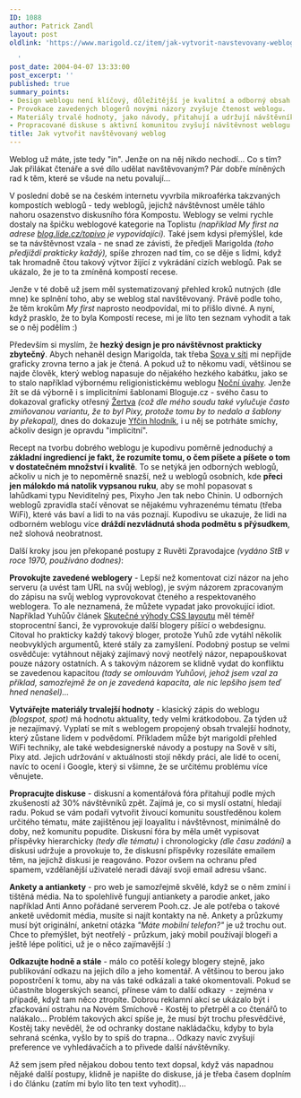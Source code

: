 ```yaml
---
ID: 1088
author: Patrick Zandl
layout: post
oldlink: 'https://www.marigold.cz/item/jak-vytvorit-navstevovany-weblog-1088

  '
post_date: 2004-04-07 13:33:00
post_excerpt: ''
published: true
summary_points:
- Design weblogu není klíčový, důležitější je kvalitní a odborný obsah.
- Provokace zavedených blogerů novými názory zvyšuje čtenost weblogu.
- Materiály trvalé hodnoty, jako návody, přitahují a udržují návštěvníky.
- Propracované diskuse s aktivní komunitou zvyšují návštěvnost weblogu.
title: Jak vytvořit navštěvovaný weblog
---
```


Weblog už máte, jste tedy "in". Jenže on na něj nikdo nechodí... Co s tím? Jak přilákat čtenáře a své dílo udělat navštěvovaným? Pár dobře míněných rad k těm, které se všude na netu povalují...<!--more--><p>
V poslední době se na českém internetu vyvrbila mikroaférka takzvaných kompostích weblogů - tedy weblogů, jejichž návštěvnost uměle táhlo nahoru osazenstvo diskusního fóra Kompostu. Weblogy se velmi rychle dostaly na špičku weblogové kategorie na Toplistu <EM>(například My first na adrese </EM><A href="http://blog.lide.cz/topivo" target=_blank><EM>blog.lide.cz/topivo</EM></A><EM> je vypovídající).</EM> Také jsem kdysi přemýšlel, kde se ta návštěvnost vzala - ne snad ze závisti, že předjeli Marigolda <EM>(toho předjíždí prakticky každý),</EM> spíše zhrozen nad tím, co se děje s lidmi, když tak hromadně čtou takový výtvor žijící z vykrádání cizích weblogů. Pak se ukázalo, že je to ta zmíněná kompostí recese. </p>

<p>
Jenže v té době už jsem měl systematizovaný přehled kroků nutných (dle mne) ke splnění toho, aby se weblog stal navštěvovaný. Právě podle toho, že těm krokům <EM>My first</EM> naprosto neodpovídal, mi to přišlo divné. A nyní, když prasklo, že to byla Kompostí recese, mi je líto ten seznam vyhodit a tak se o něj podělím :)</p>

<p>
Především si myslím, že <STRONG>hezký design je pro návštěvnost prakticky zbytečný</STRONG>. Abych nehaněl design Marigolda, tak třeba <A href="http://www.sovavsiti.cz/weblog/">Sova v síti</A> mi nepřijde graficky zrovna terno a jak je čtená. A pokud už to někomu vadí, většinou se najde člověk, který weblog napasuje do nějakého hezkého kabátku, jako se to stalo například výbornému religionistickému weblogu <A href="http://didactylos.bloguje.cz/">Noční úvahy</A>. Jenže žít se dá výborně i s implicitními šablonami Bloguje.cz - svého času to dokazoval graficky otřesný <A href="http://zertva.bloguje.cz/">Žertva</A> <EM>(což dle mého soudu také vylučuje často zmiňovanou variantu, že to byl Pixy, protože tomu by to nedalo a šablony by překopal),</EM> dnes do dokazuje <A href="http://yfca.bloguje.cz/">Yfčin hlodník</A>, i u něj se potrháte smíchy, ačkoliv design je opravdu "implicitní". </p>

<p>
Recept na tvorbu dobrého weblogu je kupodivu poměrně jednoduchý a <STRONG>základní ingrediencí je fakt, že rozumíte tomu, o čem píšete a píšete o tom v dostatečném množství i kvalitě</STRONG>. To se netýká jen odborných weblogů, ačkoliv u nich je to nepoměrně snazší, než u weblogů osobních, kde <STRONG>přeci jen málokdo má natolik vypsanou ruku</STRONG>, aby se mohl popasovat s lahůdkami typu Neviditelný pes, Pixyho Jen tak nebo Chinin. U odborných weblogů zpravidla stačí věnovat se nějakému vyhrazenému tématu (třeba WiFi), které vás baví a lidi to na vás poznají. Kupodivu se ukazuje, že lidi na odborném weblogu více <STRONG>dráždí nezvládnutá shoda podmětu s přýsudkem</STRONG>, než slohová neobratnost. </p>

<p>
Další kroky jsou jen překopané postupy z Ruvěti Zpravodajce <EM>(vydáno StB v roce 1970, používáno dodnes)</EM>: </p>

<p>
<STRONG>Provokujte zavedené weblogery</STRONG> - Lepší než komentovat cizí názor na jeho serveru (a uvést tam URL na svůj weblog), je svým názorem zpracovaným do zápisu na svůj weblog vyprovokovat čteného a respektovaného weblogera. To ale neznamená, že můžete vypadat jako provokující idiot. Například Yuhůův článek <A href="http://www.jakpsatweb.cz/weblog/archiv/2004-01.html#182323">Skutečné výhody CSS layoutu</A> měl téměř stoprocentní šanci, že vyprovokuje další blogery píšící o webdesignu. Citoval ho prakticky každý takový bloger, protože Yuhů zde vytáhl několik neobvyklých argumentů, které stály za zamyšlení. Podobný postup se velmi osvědčuje: vytáhnout nějaký zajímavý nový neotřelý názor, nepapouškovat pouze názory ostatních. A s takovým názorem se klidně vydat do konfliktu se zavedenou kapacitou<EM> (tady se omlouvám Yuhůovi, jehož jsem vzal za příklad, samozřejmě že on je zavedená kapacita, ale nic lepšího jsem teď hned nenašel)...</EM> </p>

<p>
<STRONG>Vytvářejte materiály trvalejší hodnoty</STRONG> - klasický zápis do weblogu <EM>(blogspot, spot)</EM> má hodnotu aktuality, tedy velmi krátkodobou. Za týden už je nezajímavý. Vyplatí se mít s weblogem propojený obsah trvalejší hodnoty, který zůstane lidem v podvědomí. Příkladem může být marigoldí přehled WiFi techniky, ale také webdesignerské návody a postupy na Sově v síti, Pixy atd. Jejich udržování v aktuálnosti stojí někdy práci, ale lidé to ocení, navíc to ocení i Google, který si všimne, že se určitému problému více věnujete. </p>

<p>
<STRONG>Propracujte diskuse</STRONG> - diskusní a komentářová fóra přitahují podle mých zkušeností až 30% návštěvníků zpět. Zajímá je, co si myslí ostatní, hledají radu. Pokud se vám podaří vytvořit živoucí komunitu soustředěnou kolem určitého tématu, máte zajištěnou její loayalitu i návštěvnost, minimálně do doby, než komunitu popudíte. Diskusní fóra by měla umět vypisovat příspěvky hierarchicky <EM>(tedy dle tématu)</EM> i chronologicky <EM>(dle času zadání)</EM> a diskusi udržuje a provokuje to, že diskusní příspěvky rozesíláte emailem těm, na jejichž diskusi je reagováno. Pozor ovšem na ochranu před spamem, vzdělanější uživatelé neradi dávají svoji email adresu všanc. </p>

<p>
<STRONG>Ankety a antiankety</STRONG> - pro web je samozřejmě skvělé, když se o něm zmíní i tištěná média. Na to spolehlivě fungují antiankety a parodie anket, jako například Anti Anno pořádané serverem Pooh.cz. Je ale potřeba o takové anketě uvědomit média, musíte si najít kontakty na ně. Ankety a průzkumy musí být originální, anketní otázka <EM>"Máte mobilní telefon?"</EM> je už trochu out. Chce to přemýšlet, být neotřelý - průzkum, jaký mobil používají blogeři a ještě lépe politici, už je o něco zajímavější :) </p>

<p>
<STRONG>Odkazujte hodně a stále</STRONG> - málo co potěší kolegy blogery stejně, jako publikování odkazu na jejich dílo a jeho komentář. A většinou to berou jako popostrčení k tomu, aby na vás také odkázali a také okomentovali. Pokud se účastníte blogerských seancí, přínese vám to další odkazy&#160; - zejména v případě, když tam něco ztropíte. Dobrou reklamní akcí se ukázalo být i zfackování ostrahu na Novém Smíchově - Kostěj to přetrpěl a co čtenářů to nalákalo... Problém takových akcí spíše je, že musí být trochu přesvědčivé, Kostěj taky nevěděl, že od ochranky dostane nakládačku, kdyby to byla sehraná scénka, vyšlo by to spíš do trapna... Odkazy navíc zvyšují preference ve vyhledávačích a to přivede další návštěvníky.</p>

<p>
Až sem jsem před nějakou dobou tento text dopsal, když vás napadnou nějaké další postupy, klidně je napište do diskuse, já je třeba časem doplním i do článku (zatím mi bylo líto ten text vyhodit)...</p>